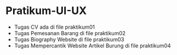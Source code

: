 # Pratikum-UI-UX

- Tugas CV ada di file praktikum01
- Tugas Pemesanan Barang di file praktikum02
- Tugas Biography Website di file praktikum03
- Tugas Mempercantik Website Artikel Burung di file praktikum04
